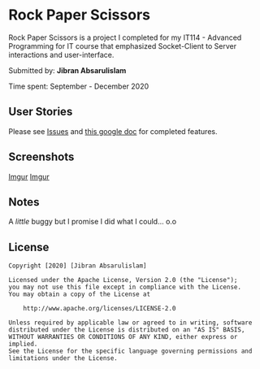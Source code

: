 # Rock Paper Scissors

Rock Paper Scissors is a project I completed for my IT114 - Advanced Programming for IT course that emphasized Socket-Client to Server interactions and user-interface.

Submitted by: **Jibran Absarulislam**

Time spent: September - December 2020

## User Stories

Please see [Issues](https://github.com/jibranabsarulislam/IT114001/issues?q=is%3Aissue+is%3Aclosed) and [this google doc](https://docs.google.com/document/d/1Qb7yrntoq4ZX_6a22HFRKzUQU5DqcAeSTMbMwsmh3BA/edit?usp=sharing) for completed features.

## Screenshots

[Imgur](https://imgur.com/uw1EmFi)
[Imgur](https://imgur.com/5nke9WB)

## Notes

A *little* buggy but I promise I did what I could... o.o

## License

    Copyright [2020] [Jibran Absarulislam]

    Licensed under the Apache License, Version 2.0 (the "License");
    you may not use this file except in compliance with the License.
    You may obtain a copy of the License at

        http://www.apache.org/licenses/LICENSE-2.0

    Unless required by applicable law or agreed to in writing, software
    distributed under the License is distributed on an "AS IS" BASIS,
    WITHOUT WARRANTIES OR CONDITIONS OF ANY KIND, either express or implied.
    See the License for the specific language governing permissions and
    limitations under the License.
